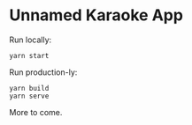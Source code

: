 # Unnamed Karaoke App

Run locally:

```
yarn start
```

Run production-ly:

```
yarn build
yarn serve
```

More to come.